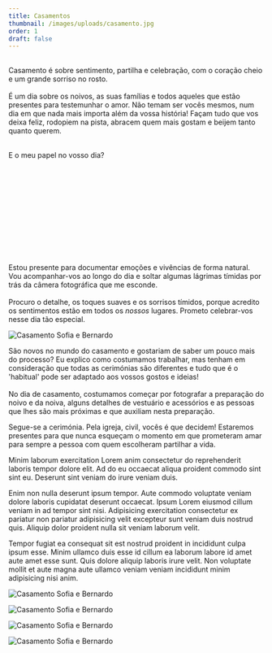 ```yaml
---
title: Casamentos
thumbnail: /images/uploads/casamento.jpg
order: 1
draft: false
---
```

\
Casamento é sobre sentimento, partilha e celebração, com o coração cheio e um grande sorriso no rosto.\
\
É um dia sobre os noivos, as suas famílias e todos aqueles que estão presentes para testemunhar o amor. Não temam ser vocês mesmos, num dia em que nada mais importa além da vossa história! Façam tudo que vos deixa feliz, rodopiem na pista, abracem quem mais gostam e beijem tanto quanto querem.

\
E o meu papel no vosso dia?\
\
\
\
\
\
\
\
\
\
\
\
\
Estou presente para documentar emoções e vivências de forma natural. Vou acompanhar-vos ao longo do dia e soltar algumas lágrimas tímidas por trás da câmera fotográfica que me esconde.\
\
Procuro o detalhe, os toques suaves e os sorrisos tímidos, porque acredito os sentimentos estão em todos os *nossos* lugares. Prometo celebrar-vos nesse dia tão especial.

</section>

![Casamento Sofia e Bernardo](/images/uploads/sofia-e-bernardo-42.jpg)

<section>

São novos no mundo do casamento e gostariam de saber um pouco mais do processo? Eu explico como costumamos trabalhar, mas tenham em consideração que todas as cerimónias são diferentes e tudo que é o 'habitual' pode ser adaptado aos vossos gostos e ideias!\
\
No dia de casamento, costumamos começar por fotografar a preparação do noivo e da noiva,  alguns detalhes de vestuário e acessórios e as pessoas que lhes são mais próximas e que auxiliam nesta preparação.



Segue-se a cerimónia. Pela igreja, civil, vocês é que decidem! Estaremos presentes para que nunca esqueçam o momento em que prometeram amar para sempre a pessoa com quem escolheram partilhar a vida.

</section>

<section>

Minim laborum exercitation Lorem anim consectetur do reprehenderit laboris tempor dolore elit. Ad do eu occaecat aliqua proident commodo sint sint eu. Deserunt sint veniam do irure veniam duis.

Enim non nulla deserunt ipsum tempor. Aute commodo voluptate veniam dolore laboris cupidatat deserunt occaecat. Ipsum Lorem eiusmod cillum veniam in ad tempor sint nisi. Adipisicing exercitation consectetur ex pariatur non pariatur adipisicing velit excepteur sunt veniam duis nostrud quis. Aliquip dolor proident nulla sit veniam laborum velit.

Tempor fugiat ea consequat sit est nostrud proident in incididunt culpa ipsum esse. Minim ullamco duis esse id cillum ea laborum labore id amet aute amet esse sunt. Quis dolore aliquip laboris irure velit. Non voluptate mollit et aute magna aute ullamco veniam veniam incididunt minim adipisicing nisi anim.

</section>

![Casamento Sofia e Bernardo](/images/uploads/sofia-e-bernardo-7.jpg)

![Casamento Sofia e Bernardo](/images/uploads/sofia-e-bernardo-14.jpg)

![Casamento Sofia e Bernardo](/images/uploads/sofia-e-bernardo-23.jpg)

![Casamento Sofia e Bernardo](/images/uploads/sofia-e-bernardo-25.jpg)
